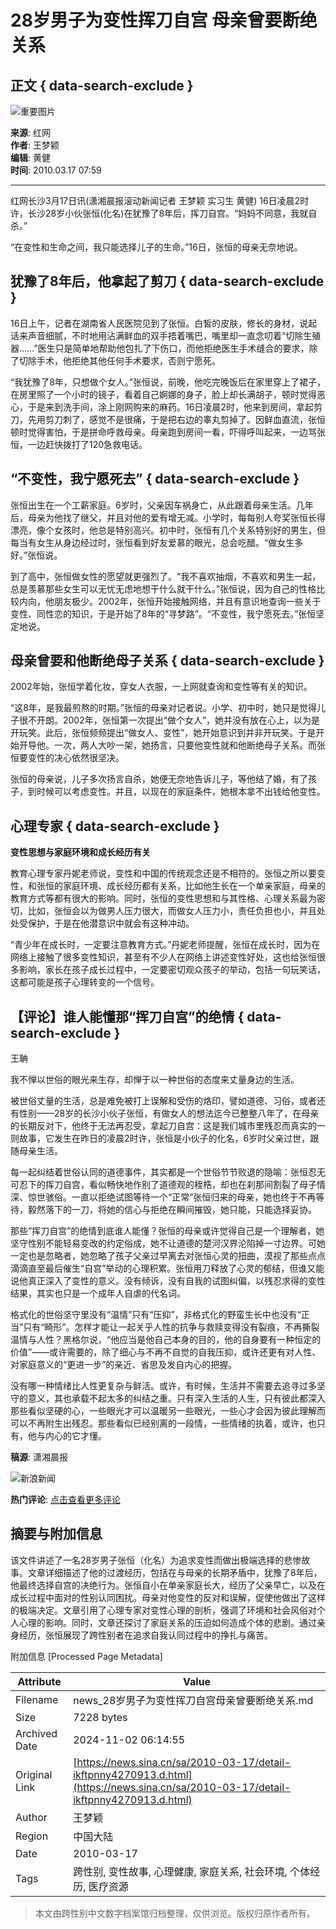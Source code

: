 # 28岁男子为变性挥刀自宫 母亲曾要断绝关系

## 正文 { data-search-exclude }


![重要图片](https://n.sinaimg.cn/sinakd10200/360/w180h180/20221208/6996-f61d7d9fa1e0defff9079fb329bbe345.jpg)

**来源**: 红网  
**作者**: 王梦颖  
**编辑**: 黄健  
**时间**: 2010.03.17 07:59

---

红网长沙3月17日讯(潇湘晨报滚动新闻记者 王梦颖 实习生 黄健) 16日凌晨2时许，长沙28岁小伙张恒(化名)在犹豫了8年后，挥刀自宫。“妈妈不同意，我就自杀。”

“在变性和生命之间，我只能选择儿子的生命。”16日，张恒的母亲无奈地说。

## **犹豫了8年后，他拿起了剪刀** { data-search-exclude }

16日上午，记者在湖南省人民医院见到了张恒。白皙的皮肤，修长的身材，说起话来声音细腻，不时地用沾满鲜血的双手捂着嘴巴，嘴里却一直念叨着“切除生殖器……”医生只是简单地帮助他包扎了下伤口，而他拒绝医生手术缝合的要求，除了切除手术，他拒绝其他任何手术要求，否则宁愿死。

“我犹豫了8年，只想做个女人。”张恒说，前晚，他吃完晚饭后在家里穿上了裙子，在房里照了一个小时的镜子，看着自己婀娜的身子，脸上却长满胡子，顿时觉得恶心，于是来到洗手间，涂上刚网购来的麻药。16日凌晨2时，他来到房间，拿起剪刀，先用剪刀刺了，感觉不是很痛，于是把右边的睾丸剪掉了。因鲜血直流，张恒顿时觉得害怕，于是拼命呼救母亲。母亲跑到房间一看，吓得呼叫起来，一边骂张恒，一边赶快拨打了120急救电话。

## **“不变性，我宁愿死去”** { data-search-exclude }

张恒出生在一个工薪家庭。6岁时，父亲因车祸身亡，从此跟着母亲生活。几年后，母亲为他找了继父，并且对他的爱有增无减。小学时，每每别人夸奖张恒长得漂亮，像个女孩时，他总是特别高兴。初中时，张恒有几个关系特别好的男生，但每当有女生从身边经过时，张恒看到好友爱慕的眼光，总会吃醋。“做女生多好。”张恒说。

到了高中，张恒做女性的愿望就更强烈了。“我不喜欢抽烟，不喜欢和男生一起，总是羡慕那些女生可以无忧无虑地想干什么就干什么。”张恒说，因为自己的性格比较内向，他朋友极少。2002年，张恒开始接触网络，并且有意识地查询一些关于变性、同性恋的知识，于是开始了8年的“寻梦路”。“不变性，我宁愿死去。”张恒坚定地说。

## **母亲曾要和他断绝母子关系** { data-search-exclude }

2002年始，张恒学着化妆，穿女人衣服，一上网就查询和变性等有关的知识。

“这8年，是我最煎熬的时期。”张恒的母亲对记者说。小学、初中时，她只是觉得儿子很不开朗。2002年，张恒第一次提出“做个女人”，她并没有放在心上，以为是开玩笑。此后，张恒频频提出“做女人、变性”，她开始意识到并非开玩笑。于是开始开导他。一次，两人大吵一架，她扬言，只要他变性就和他断绝母子关系。而张恒要变性的决心依然很坚决。

张恒的母亲说，儿子多次扬言自杀，她便无奈地告诉儿子，等他结了婚，有了孩子，到时候可以考虑变性。并且，以现在的家庭条件，她根本拿不出钱给他变性。

## **心理专家** { data-search-exclude }

**变性思想与家庭环境和成长经历有关**

教育心理专家丹妮老师说，变性和中国的传统观念还是不相符的。张恒之所以要变性，和张恒的家庭环境、成长经历都有关系，比如他生长在一个单亲家庭，母亲的教育方式等都有很大的影响。同时，张恒的变性思想和与其性格、心理关系最为密切，比如，张恒会以为做男人压力很大，而做女人压力小，责任负担也小，并且处处受保护，于是在他潜意识中就会有这种冲动。

“青少年在成长时，一定要注意教育方式。”丹妮老师提醒，张恒在成长时，因为在网络上接触了很多变性知识，甚至有不少人在网络上讲述变性好处，这也给张恒很多影响，家长在孩子成长过程中，一定要密切观众孩子的举动，包括一句玩笑话，这都可能是孩子心理转变的一个信号。

## **【评论】谁人能懂那“挥刀自宫”的绝情** { data-search-exclude }

王聃

我不惮以世俗的眼光来生存，却惮于以一种世俗的态度来丈量身边的生活。

被世俗丈量的生活，总是难免被打上误解和受伤的烙印，譬如道德、习俗，或者还有性别——28岁的长沙小伙子张恒，有做女人的想法迄今已整整八年了，在母亲的长期反对下，他终于无法再忍受，拿起刀自宫：这是我们城市里残忍而真实的一则故事，它发生在昨日的凌晨2时许，张恒是小伙子的化名，6岁时父亲过世，跟随母亲生活。

每一起纠结着世俗认同的道德事件，其实都是一个世俗节节败退的隐喻：张恒忍无可忍下的挥刀自宫，看似畅快地作别了道德观的桎梏，却也在刹那间割裂了母子情深、惊世骇俗。一直以拒绝试图等待一个“正常”张恒归来的母亲，她也终于不再等待，毅然落下的一刀，将她的信心与拒绝在瞬间摧毁，她只能，只能选择妥协。

那些“挥刀自宫”的绝情到底谁人能懂？张恒的母亲或许觉得自己是一个理解者，她坚守性别不能轻易变改的约定俗成，她不让道德的楚河汉界沦陷掉一寸边界。可她一定也是忽略者，她忽略了孩子父亲过早离去对张恒心灵的扭曲，漠视了那些点点滴滴直至最后催生“自宫”举动的心理积累。张恒用刀释放了心灵的郁结，但谁又能说他真正深入了变性的意义。没有倾诉，没有自我的试图纠偏，以残忍求得的变性结果，其实也只是一个成年人自虐的代名词。

格式化的世俗坚守里没有“温情”只有“压抑”，非格式化的野蛮生长中也没有“正当”只有“畸形”。怎样才能让一起关乎人性的抗争与救赎变得没有裂痕，不再撕裂温情与人性？黑格尔说，“他应当是他自己本身的目的，他的自身要有一种恒定的价值”——或许需要的，除了细心与不再不自觉的自我压抑，或许还更有对人性、对家庭意义的“更进一步”的亲近、省思及发自内心的把握。

没有哪一种情绪比人性更复杂与鲜活。或许，有时候，生活并不需要去追寻过多坚守的意义，其也承载不起太多的纠结之重。只有深入生活的人生，只有彼此都深入那些看似坚硬的心，一些眼光才可以温暖另一些眼光，一些心才会因为彼此理解而可以不再附生出残忍。那些看似已经别离的一段情，一些情绪的执着，或许，也只有，他与内心的它才懂。

**稿源**: 潇湘晨报

![新浪新闻](https://n.sinaimg.cn/default/80905340/20200331/sinalogo.png)

**热门评论**: [点击查看更多评论](https://cmnt.sina.cn/index?product=comos&index=kftpnny4270913&tj_ch=news&is_clear=0) 

## 摘要与附加信息

<!-- tcd_abstract -->
该文件讲述了一名28岁男子张恒（化名）为追求变性而做出极端选择的悲惨故事。文章详细描述了他的过渡经历，包括在与母亲的长期矛盾中，犹豫了8年后，他最终选择自宫的决绝行为。张恒自小在单亲家庭长大，经历了父亲早亡，以及在成长过程中面对的性别认同困扰。母亲对他变性的反对和误解，促使他做出了这样的极端决定。文章引用了心理专家对变性心理的剖析，强调了环境和社会风俗对个人心理的影响。同时，文章还探讨了家庭关系的压迫如何造成个体的悲剧。通过亲身经历，张恒展现了跨性别者在追求自我认同过程中的挣扎与痛苦。
<!-- tcd_abstract_end -->

附加信息 [Processed Page Metadata]

| Attribute       | Value                                  |
|-----------------|----------------------------------------|
| Filename        | news_28岁男子为变性挥刀自宫母亲曾要断绝关系.md                             |
| Size            | 7228 bytes                           |
| Archived Date   | 2024-11-02 06:14:55                             |
| Original Link   | [https://news.sina.cn/sa/2010-03-17/detail-ikftpnny4270913.d.html](https://news.sina.cn/sa/2010-03-17/detail-ikftpnny4270913.d.html)                       |
| Author          | 王梦颖                               |
| Region          | 中国大陆                               |
| Date            | 2010-03-17                                 |
| Tags            | 跨性别, 变性故事, 心理健康, 家庭关系, 社会环境, 个体经历, 医疗资源                                 |
>
> 本文由跨性别中文数字档案馆归档整理，仅供浏览。版权归原作者所有。
>